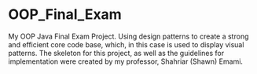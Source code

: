 # OOP_Final_Exam
My OOP Java Final Exam Project.  Using design patterns to create a strong and efficient core code base, which, in this case is used to display visual patterns.
The skeleton for this project, as well as the guidelines for implementation were created by my professor, Shahriar (Shawn) Emami.
